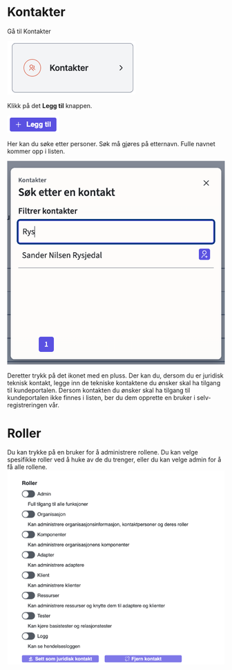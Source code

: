 # Kontakter

Gå til Kontakter

![ill3](../_media/kundeportal-kontakt-1.png)

Klikk på det **Legg til** knappen.

![ill3](../_media/kundeportal-kontakt-2.png)

Her kan du søke etter personer. Søk må gjøres på etternavn. Fulle navnet kommer opp i listen.

![ill3](../_media/kundeportal-kontakt-3.png)

Deretter trykk på det ikonet med en pluss.
Der kan du, dersom du er juridisk teknisk kontakt, legge inn de tekniske kontaktene du ønsker skal ha tilgang til kundeportalen.
Dersom kontakten du ønsker skal ha tilgang til kundeportalen ikke finnes i listen, ber du dem opprette en bruker i selv-registreringen vår.

# Roller
Du kan trykke på en bruker for å administrere rollene.
Du kan velge spesifikke roller ved å huke av de du trenger, 
eller du kan velge admin for å få alle rollene.
![ill3](../_media/kundeportal-roller.png)